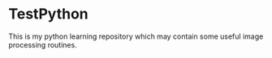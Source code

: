 # TestPython
This is my python learning repository which may contain some useful image processing routines. 
